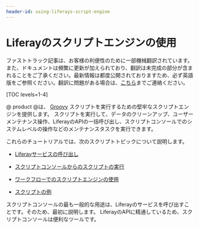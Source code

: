 ```yaml
---
header-id: using-liferays-script-engine
---
```


# Liferayのスクリプトエンジンの使用

<p class="alert alert-info"><span class="wysiwyg-color-blue120">ファストトラック記事は、お客様の利便性のために一部機械翻訳されています。また、ドキュメントは頻繁に更新が加えられており、翻訳は未完成の部分が含まれることをご了承ください。最新情報は都度公開されておりますため、必ず英語版をご参照ください。翻訳に問題がある場合は、<a href="mailto:support-content-jp@liferay.com">こちら</a>までご連絡ください。</span></p>

[TOC levels=1-4]

@ product @は、 [Groovy](http://groovy-lang.org/) スクリプトを実行するための堅牢なスクリプトエンジンを提供します。 スクリプトを実行して、データのクリーンアップ、ユーザーメンテナンス操作、LiferayのAPIの一括呼び出し、スクリプトコンソールでのシステムレベルの操作などのメンテナンスタスクを実行できます。

これらのチュートリアルでは、次のスクリプトトピックについて説明します。

  - [Liferayサービスの呼び出し](/docs/7-1/user/-/knowledge_base/u/invoking-liferay-services-from-scripts)

  - [スクリプトコンソールからのスクリプトの実行](/docs/7-1/user/-/knowledge_base/u/running-scripts-from-the-script-console)

  - [ワークフローでのスクリプトエンジンの使用](/docs/7-1/user/-/knowledge_base/u/leveraging-the-script-engine-in-workflow)

  - [スクリプトの例](/docs/7-1/user/-/knowledge_base/u/script-examples)

スクリプトコンソールの最も一般的な用途は、Liferayのサービスを呼び出すことです。そのため、最初に説明します。 LiferayのAPIに精通しているため、スクリプトコンソールは便利なツールです。
